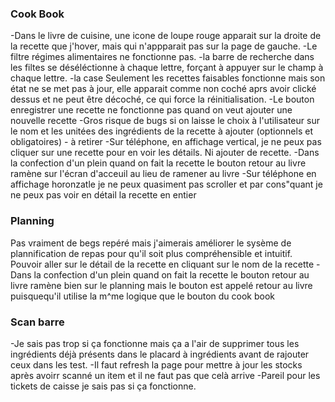 ### Cook Book

-Dans le livre de cuisine, une icone de loupe rouge apparait sur la droite de la recette que j'hover, mais qui n'appparait pas sur la page de gauche.
-Le filtre régimes alimentaires ne fonctionne pas.
-la barre de recherche dans les filtes se déséléctionne à chaque lettre, forçant à appuyer sur le champ à chaque lettre.
-la case Seulement les recettes faisables fonctionne mais son état ne se met pas à jour, elle apparait comme non coché aprs avoir clické dessus et ne peut être décoché, ce qui force la réinitialisation.
-Le bouton enregistrer une recette ne fonctionne pas quand on veut ajouter une nouvelle recette
-Gros risque de bugs si on laisse le choix à l'utilisateur sur le nom et les unitées des ingrédients de la recette à ajouter (optionnels et obligatoires) - à retirer
-Sur téléphone, en affichage vertical, je ne peux pas cliquer sur une recette pour en voir les détails. Ni ajouter de recette.
-Dans la confection d'un plein quand on fait la recette le bouton retour au livre ramène sur l'écran d'acceuil au lieu de ramener au livre
-Sur téléphone en affichage horonzatle je ne peux quasiment pas scroller et par cons"quant je ne peux pas voir en détail la recette en entier

### Planning

Pas vraiment de begs repéré mais j'aimerais améliorer le sysème de plannification de repas pour qu'il soit plus compréhensible et intuitif. Pouvoir aller sur le détail de la recette en cliquant sur le nom de la recette 
-Dans la confection d'un plein quand on fait la recette le bouton retour au livre ramène bien sur le planning mais le bouton est appelé retour au livre puisquequ'il utilise la m^me logique que le bouton du cook book


### Scan barre

-Je sais pas trop si ça fonctionne mais ça a l'air de supprimer tous les ingrédients déjà présents dans le placard à ingrédients avant de rajouter ceux dans les test.
-Il faut refresh la page pour mettre à jour les stocks après avoirr scanné un item et il ne faut pas que celà arrive
-Pareil pour les tickets de caisse je sais pas si ça fonctionne. 
